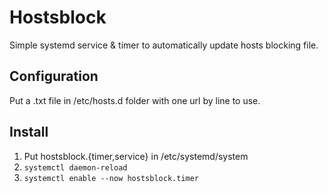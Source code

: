 # Hostsblock

Simple systemd service & timer to automatically update hosts blocking file.

## Configuration

Put a .txt file in /etc/hosts.d folder with one url by line to use.

## Install

1. Put hostsblock.{timer,service} in /etc/systemd/system
2. `systemctl daemon-reload`
3. `systemctl enable --now hostsblock.timer`
